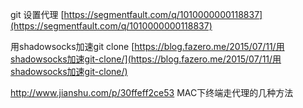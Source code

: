 git  设置代理 [https://segmentfault.com/q/1010000000118837](https://segmentfault.com/q/1010000000118837)

用shadowsocks加速git clone      [https://blog.fazero.me/2015/07/11/用shadowsocks加速git-clone/](https://blog.fazero.me/2015/07/11/用shadowsocks加速git-clone/)

http://www.jianshu.com/p/30ffeff2ce53     MAC下终端走代理的几种方法

